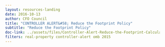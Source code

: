 ```yaml
---
layout: resources-landing
date: 2016-10-13
author: CFO Council
title: "CONTROLLER ALERT&#58; Reduce the Footprint Policy"
subtitle: "Reduce the Footprint Policy"
doc-link: ../assets/files/Controller-Alert-Reduce-the-Footprint-Calculations.pdf
filters: real-property controller-alert omb 2015
---
```

